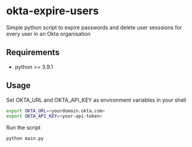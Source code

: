 # okta-expire-users

Simple python script to expire passwords and delete user sesssions for every user in an Okta organisation

## Requirements

- python >= 3.9.1

## Usage

Set OKTA_URL and OKTA_API_KEY as environment variables in your shell

```bash
export OKTA_URL=<yourdomain.okta.com>
export OKTA_API_KEY=<your-api-token>
```
Run the script

```bash
python main.py
```